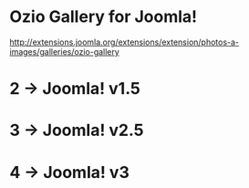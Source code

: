 Ozio Gallery for Joomla!
====
http://extensions.joomla.org/extensions/extension/photos-a-images/galleries/ozio-gallery

2 → Joomla! v1.5
==
3 → Joomla! v2.5
==
4 → Joomla! v3
==
